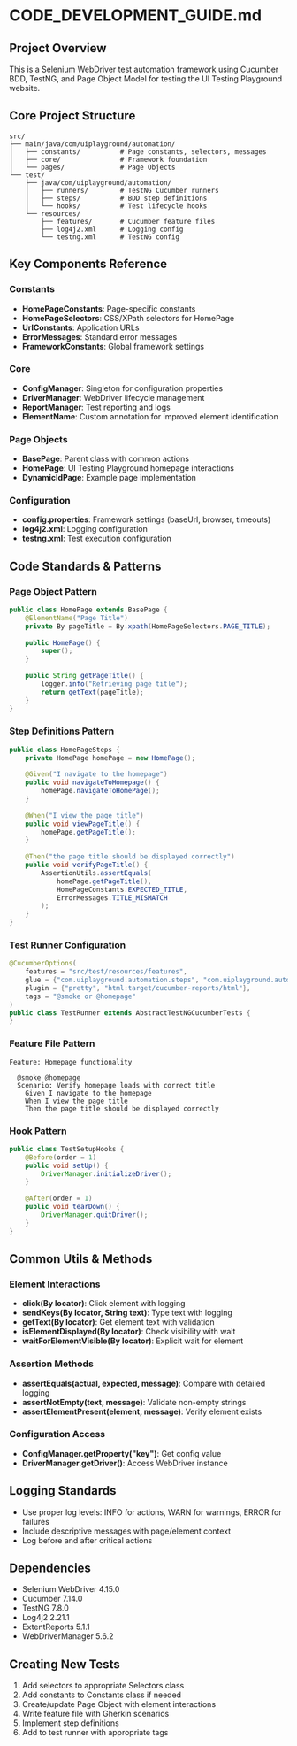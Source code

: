 # CODE_DEVELOPMENT_GUIDE.md

## Project Overview
This is a Selenium WebDriver test automation framework using Cucumber BDD, TestNG, and Page Object Model for testing the UI Testing Playground website.

## Core Project Structure
```
src/
├── main/java/com/uiplayground/automation/
│   ├── constants/          # Page constants, selectors, messages
│   ├── core/               # Framework foundation
│   └── pages/              # Page Objects
└── test/
    ├── java/com/uiplayground/automation/
    │   ├── runners/        # TestNG Cucumber runners
    │   ├── steps/          # BDD step definitions
    │   └── hooks/          # Test lifecycle hooks
    └── resources/
        ├── features/       # Cucumber feature files
        ├── log4j2.xml      # Logging config
        └── testng.xml      # TestNG config
```

## Key Components Reference

### Constants
- **HomePageConstants**: Page-specific constants
- **HomePageSelectors**: CSS/XPath selectors for HomePage
- **UrlConstants**: Application URLs
- **ErrorMessages**: Standard error messages
- **FrameworkConstants**: Global framework settings

### Core
- **ConfigManager**: Singleton for configuration properties
- **DriverManager**: WebDriver lifecycle management
- **ReportManager**: Test reporting and logs
- **ElementName**: Custom annotation for improved element identification

### Page Objects
- **BasePage**: Parent class with common actions
- **HomePage**: UI Testing Playground homepage interactions
- **DynamicIdPage**: Example page implementation

### Configuration
- **config.properties**: Framework settings (baseUrl, browser, timeouts)
- **log4j2.xml**: Logging configuration
- **testng.xml**: Test execution configuration

## Code Standards & Patterns

### Page Object Pattern
```java
public class HomePage extends BasePage {
    @ElementName("Page Title")
    private By pageTitle = By.xpath(HomePageSelectors.PAGE_TITLE);
    
    public HomePage() {
        super();
    }
    
    public String getPageTitle() {
        logger.info("Retrieving page title");
        return getText(pageTitle);
    }
}
```

### Step Definitions Pattern
```java
public class HomePageSteps {
    private HomePage homePage = new HomePage();
    
    @Given("I navigate to the homepage")
    public void navigateToHomepage() {
        homePage.navigateToHomePage();
    }
    
    @When("I view the page title")
    public void viewPageTitle() {
        homePage.getPageTitle();
    }
    
    @Then("the page title should be displayed correctly")
    public void verifyPageTitle() {
        AssertionUtils.assertEquals(
            homePage.getPageTitle(), 
            HomePageConstants.EXPECTED_TITLE,
            ErrorMessages.TITLE_MISMATCH
        );
    }
}
```

### Test Runner Configuration
```java
@CucumberOptions(
    features = "src/test/resources/features",
    glue = {"com.uiplayground.automation.steps", "com.uiplayground.automation.hooks"},
    plugin = {"pretty", "html:target/cucumber-reports/html"},
    tags = "@smoke or @homepage"
)
public class TestRunner extends AbstractTestNGCucumberTests {
}
```

### Feature File Pattern
```gherkin
Feature: Homepage functionality
  
  @smoke @homepage
  Scenario: Verify homepage loads with correct title
    Given I navigate to the homepage
    When I view the page title
    Then the page title should be displayed correctly
```

### Hook Pattern
```java
public class TestSetupHooks {
    @Before(order = 1)
    public void setUp() {
        DriverManager.initializeDriver();
    }
    
    @After(order = 1)
    public void tearDown() {
        DriverManager.quitDriver();
    }
}
```

## Common Utils & Methods

### Element Interactions
- **click(By locator)**: Click element with logging
- **sendKeys(By locator, String text)**: Type text with logging
- **getText(By locator)**: Get element text with validation
- **isElementDisplayed(By locator)**: Check visibility with wait
- **waitForElementVisible(By locator)**: Explicit wait for element

### Assertion Methods
- **assertEquals(actual, expected, message)**: Compare with detailed logging
- **assertNotEmpty(text, message)**: Validate non-empty strings
- **assertElementPresent(element, message)**: Verify element exists

### Configuration Access
- **ConfigManager.getProperty("key")**: Get config value
- **DriverManager.getDriver()**: Access WebDriver instance

## Logging Standards
- Use proper log levels: INFO for actions, WARN for warnings, ERROR for failures
- Include descriptive messages with page/element context
- Log before and after critical actions

## Dependencies
- Selenium WebDriver 4.15.0
- Cucumber 7.14.0
- TestNG 7.8.0
- Log4j2 2.21.1
- ExtentReports 5.1.1
- WebDriverManager 5.6.2

## Creating New Tests
1. Add selectors to appropriate Selectors class
2. Add constants to Constants class if needed
3. Create/update Page Object with element interactions
4. Write feature file with Gherkin scenarios
5. Implement step definitions
6. Add to test runner with appropriate tags